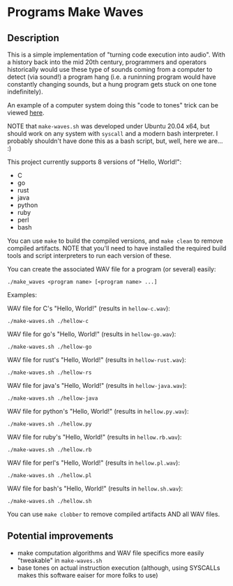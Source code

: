# Programs Make Waves

## Description

This is a simple implementation of "turning code execution into audio".  With a history back into the mid 20th century, programmers and operators historically would use these type of sounds coming from a computer to detect (via sound!) a program hang (i.e. a runinning program would have constantly changing sounds, but a hung program gets stuck on one tone indefinitely).

An example of a computer system doing this "code to tones" trick can be viewed [here](https://www.youtube.com/watch?v=6vfa_RC_y1M&t=11s).

NOTE that `make-waves.sh` was developed under Ubuntu 20.04 x64, but should work on any system with `syscall` and a modern bash interpreter.  I probably shouldn't have done this as a bash script, but, well, here we are...  :)

This project currently supports 8 versions of "Hello, World!":

* C
* go
* rust
* java
* python
* ruby
* perl
* bash

You can use `make` to build the compiled versions, and `make clean` to remove compiled artifacts.  NOTE that you'll need to have installed the required build tools and script interpreters to run each version of these.

You can create the associated WAV file for a program (or several) easily:

`./make_waves <program name> [<program name> ...]`

Examples:

WAV file for C's "Hello, World!" (results in `hellow-c.wav`):

`./make-waves.sh ./hellow-c`

WAV file for go's "Hello, World!" (results in `hellow-go.wav`):

`./make-waves.sh ./hellow-go`

WAV file for rust's "Hello, World!" (results in `hellow-rust.wav`):

`./make-waves.sh ./hellow-rs`

WAV file for java's "Hello, World!" (results in `hellow-java.wav`):

`./make-waves.sh ./hellow-java`

WAV file for python's "Hello, World!" (results in `hellow.py.wav`):

`./make-waves.sh ./hellow.py`

WAV file for ruby's "Hello, World!" (results in `hellow.rb.wav`):

`./make-waves.sh ./hellow.rb`

WAV file for perl's "Hello, World!" (results in `hellow.pl.wav`):

`./make-waves.sh ./hellow.pl`

WAV file for bash's "Hello, World!" (results in `hellow.sh.wav`):

`./make-waves.sh ./hellow.sh`

You can use `make clobber` to remove compiled artifacts AND all WAV files.

## Potential improvements

* make computation algorithms and WAV file specifics more easily "tweakable" in `make-waves.sh` 
* base tones on actual instruction execution (although, using SYSCALLs makes this software eaiser for more folks to use)
